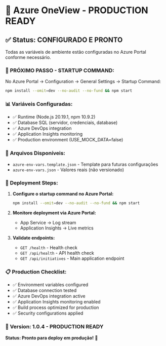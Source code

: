 # 🎯 Azure OneView - PRODUCTION READY

## ✅ Status: CONFIGURADO E PRONTO

Todas as variáveis de ambiente estão configuradas no Azure Portal conforme necessário.

### 🚀 **PRÓXIMO PASSO - STARTUP COMMAND:**

No Azure Portal → Configuration → General Settings → Startup Command:
```bash
npm install --omit=dev --no-audit --no-fund && npm start
```

### 📊 **Variáveis Configuradas:**
- ✅ Runtime (Node.js 20.19.1, npm 10.9.2)
- ✅ Database SQL (servidor, credenciais, database)
- ✅ Azure DevOps integration
- ✅ Application Insights monitoring
- ✅ Production environment (USE_MOCK_DATA=false)

### 🔧 **Arquivos Disponíveis:**
- `azure-env-vars.template.json` - Template para futuras configurações
- `azure-env-vars.json` - Valores reais (não versionado)

### 🎯 **Deployment Steps:**
1. **Configure o startup command no Azure Portal:**
   ```bash
   npm install --omit=dev --no-audit --no-fund && npm start
   ```

2. **Monitore deployment via Azure Portal:**
   - App Service → Log stream
   - Application Insights → Live metrics

3. **Validate endpoints:**
   - `GET /health` - Health check
   - `GET /api/health` - API health check  
   - `GET /api/initiatives` - Main application endpoint

### 📋 **Production Checklist:**
- ✅ Environment variables configured
- ✅ Database connection tested
- ✅ Azure DevOps integration active
- ✅ Application Insights monitoring enabled
- ✅ Build process optimized for production
- ✅ Security configurations applied

### 🚀 **Version:** 1.0.4 - PRODUCTION READY

**Status: Pronto para deploy em produção!** 🎯

